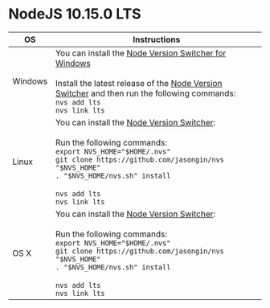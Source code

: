 # NodeJS 10.15.0 LTS

| OS      | Instructions                                                                                                                                                                                                                                                                                                       |
| ------- | ------------------------------------------------------------------------------------------------------------------------------------------------------------------------------------------------------------------------------------------------------------------------------------------------------------------ |
| Windows | You can install the [Node Version Switcher for Windows](https://github.com/jasongin/nvs/releases) <br/><br/>Install the latest release of the [Node Version Switcher](https://github.com/jasongin/nvs/releases/tag/v1.5.2) and then run the following commands: <br/> `nvs add lts` <br/> `nvs link lts`           |
| Linux   | You can install the [Node Version Switcher](https://github.com/jasongin/nvs/#mac-linux):<br/><br/>Run the following commands:<br/>`export NVS_HOME="$HOME/.nvs"` <br/> `git clone https://github.com/jasongin/nvs "$NVS_HOME"` <br/> `. "$NVS_HOME/nvs.sh" install` <br/> <br/> `nvs add lts` <br/> `nvs link lts` |
| OS X    | You can install the [Node Version Switcher](https://github.com/jasongin/nvs/#mac-linux):<br/><br/>Run the following commands:<br/>`export NVS_HOME="$HOME/.nvs"` <br/> `git clone https://github.com/jasongin/nvs "$NVS_HOME"` <br/> `. "$NVS_HOME/nvs.sh" install` <br/> <br/> `nvs add lts` <br/> `nvs link lts` |
